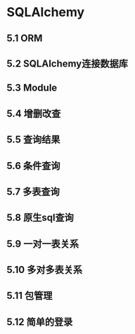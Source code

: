 # SQLAlchemy
## 5.1 ORM
## 5.2 SQLAIchemy连接数据库
## 5.3 Module
## 5.4 增删改查
## 5.5 查询结果
## 5.6 条件查询
## 5.7 多表查询
## 5.8 原生sql查询
## 5.9 一对一表关系
## 5.10 多对多表关系
## 5.11 包管理
## 5.12 简单的登录